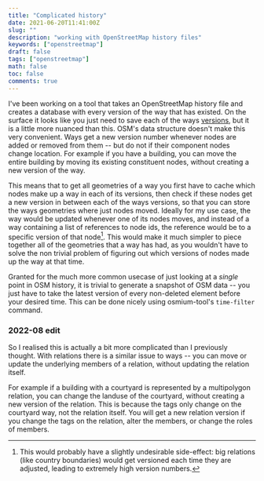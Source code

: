 ```yaml
---
title: "Complicated history"
date: 2021-06-20T11:41:00Z
slug: ""
description: "working with OpenStreetMap history files"
keywords: ["openstreetmap"]
draft: false
tags: ["openstreetmap"]
math: false
toc: false
comments: true
---
```


I've been working on a tool that takes an OpenStreetMap history file and creates a database with every version of the way that has existed.
On the surface it looks like you just need to save each of the ways [versions](https://www.openstreetmap.org/way/4527617/history),
but it is a little more nuanced than this. OSM's data structure doesn't make this very convenient.
Ways get a new version number whenever nodes are added or removed from them
-- but do not if their component nodes change location.
For example if you have a building,
you can move the entire building by moving its existing constituent nodes,
without creating a new version of the way.

This means that to get all geometries of a way you first have to cache which nodes make up a way in each of its versions,
then check if these nodes get a new version in between each of the ways versions,
so that you can store the ways geometries where just nodes moved.
Ideally for my use case,
the way would be updated whenever one of its nodes moves,
and instead of a way containing a list of references to node ids,
the reference would be to a specific version of that node[^1].
This would make it much simpler to piece together all of the geometries that a way has had,
as you wouldn't have to solve the non trivial problem of figuring out which versions of nodes made up the way at that time.

[^1]: This would probably have a slightly undesirable side-effect:
big relations (like country boundaries) would get versioned each time they are adjusted, leading to extremely high version numbers.

Granted for the much more common usecase of just looking at a *single* point in OSM history,
it is trivial to generate a snapshot of OSM data
-- you just have to take the latest version of every non-deleted element before your desired time. This can be done nicely using osmium-tool's `time-filter` command.

### 2022-08 edit

So I realised this is actually a bit more complicated than I previously thought.
With relations there is a similar issue to ways
-- you can move or update the underlying members of a relation,
without updating the relation itself.

For example if a building with a courtyard is represented by a multipolygon relation,
you can change the landuse of the courtyard,
without creating a new version of the relation.
This is because the tags only change on the courtyard way, not the relation itself.
You will get a new relation version if you change the tags on the relation, alter the members, or change the roles of members.
